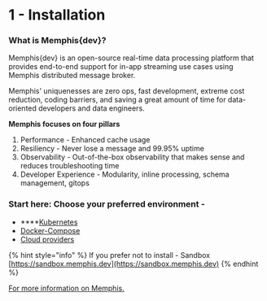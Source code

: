 # 1 - Installation

### What is Memphis{dev}?

Memphis{dev} is an open-source real-time data processing platform that provides end-to-end support for in-app streaming use cases using Memphis distributed message broker.&#x20;

Memphis' uniquenesses are zero ops, fast development, extreme cost reduction, coding barriers, and saving a great amount of time for data-oriented developers and data engineers.

**Memphis focuses on four pillars**

1. Performance - Enhanced cache usage
2. Resiliency - Never lose a message and 99.95% uptime
3. Observability - Out-of-the-box observability that makes sense and reduces troubleshooting time
4. Developer Experience - Modularity, inline processing, schema management, gitops

### **Start here: Choose your preferred environment -**&#x20;

* ****[Kubernetes](deployment/kubernetes.md)
* [Docker-Compose](deployment/docker-compose.md#step-1-download-compose.yaml-file)
* [Cloud providers](deployment/cloud-deployment/)

{% hint style="info" %}
If you prefer not to install - Sandbox [https://sandbox.memphis.dev](https://sandbox.memphis.dev)
{% endhint %}

[For more information on Memphis.](memphis/overview.md)
